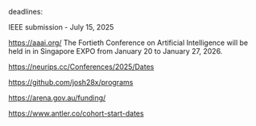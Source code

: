 deadlines:

IEEE submission - July 15, 2025


https://aaai.org/ The Fortieth Conference on Artificial Intelligence will be held in in Singapore EXPO from January 20 to January 27, 2026.


https://neurips.cc/Conferences/2025/Dates


https://github.com/josh28x/programs


https://arena.gov.au/funding/


https://www.antler.co/cohort-start-dates




